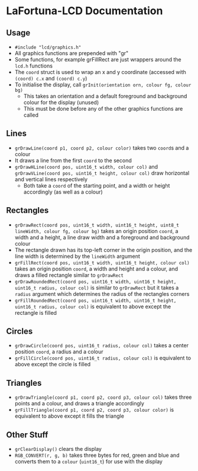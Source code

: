 # LaFortuna-LCD Documentation
## Usage
- `#include "lcd/graphics.h"`
- All graphics functions are prepended with "gr"
- Some functions, for example grFillRect are just wrappers around the `lcd.h` functions
- The `coord` struct is used to wrap an x and y coordinate (accessed with `(coord) c.x` and `(coord) c.y`)
- To initialise the display, call `grInit(orientation orn, colour fg, colour bg)`
  - This takes an orientation and a default foreground and background colour for the display (unused)
  - This must be done before any of the other graphics functions are called

## Lines
- `grDrawLine(coord p1, coord p2, colour color)` takes two `coord`s and a colour
- It draws a line from the first `coord` to the second
- `grDrawHLine(coord pos, uint16_t width, colour col)` and `grDrawVLine(coord pos, uint16_t height, colour col)` draw horizontal and vertical lines respectively
  - Both take a `coord` of the starting point, and a width or height accordingly (as well as a colour)

## Rectangles
- `grDrawRect(coord pos, uint16_t width, uint16_t height, uint8_t lineWidth, colour fg, colour bg)` takes an origin position `coord`, a width and a height, a line draw width and a foreground and background colour
- The rectangle drawn has its top-left corner in the origin position, and the line width is determined by the `lineWidth` argument
- `grFillRect(coord pos, uint16_t width, uint16_t height, colour col)` takes an origin position `coord`, a width and height and a colour, and draws a filled rectangle similar to `grDrawRect`
- `grDrawRoundedRect(coord pos, uint16_t width, uint16_t height, uint16_t radius, colour col)` is similar to `grDrawRect` but it takes a `radius` argument which determines the radius of the rectangles corners
- `grFillRoundedRect(coord pos, uint16_t width, uint16_t height, uint16_t radius, colour col)` is equivalent to above except the rectangle is filled

## Circles
- `grDrawCircle(coord pos, uint16_t radius, colour col)` takes a center position `coord`, a radius and a colour
- `grFillCircle(coord pos, uint16_t radius, colour col)` is equivalent to above except the circle is filled

## Triangles
- `grDrawTriangle(coord p1, coord p2, coord p3, colour col)` takes three points and a colour, and draws a triangle accordingly
- `grFillTriangle(coord p1, coord p2, coord p3, colour color)` is equivalent to above except it fills the triangle

## Other Stuff
- `grClearDisplay()` clears the display
- `RGB_CONVERT(r, g, b)` takes three bytes for red, green and blue and converts them to a `colour` (`uint16_t`) for use with the display